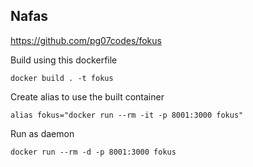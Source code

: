 Nafas
---
https://github.com/pg07codes/fokus

Build using this dockerfile

`docker build . -t fokus`

Create alias to use the built container

`alias fokus="docker run --rm -it -p 8001:3000 fokus"`

Run as daemon

`docker run --rm -d -p 8001:3000 fokus`
